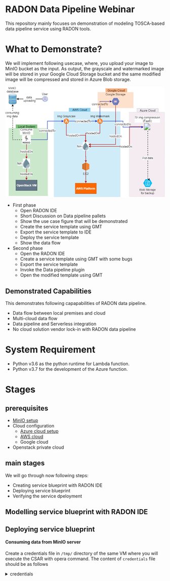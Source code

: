 # RADON Data Pipeline Webinar

This repository mainly focuses on demonstration of modeling TOSCA-based data pipeline service using RADON tools.

# What to Demonstrate?
We will implement following usecase, where, you upload your image to MinIO bucket as the input. As output, the grayscale and watermarked image will be stored in your Google Cloud Storage bucket and the same modified image will be compressed and stored in Azure Blob storage.

<img src="img/main-worklow.png">

*  First phase
    *  Open RADON IDE
    *  Short Discussion on Data pipeline pallets
    *  Show the use case figure that will be demonstrated
    *  Create the service template using GMT
    *  Export the service template to IDE
    *  Deploy the service template
    *  Show the data flow
*  Second phase
    *  Open the RADON IDE 
    *  Create a service template using GMT with some bugs
    *  Export the service template
    *  Invoke the Data pipeline plugin
    *  Open the modified template using GMT

## Demonstrated Capabilities
This demonstrates following capapabilities of RADON data pipeline.
* Data flow between local premises and cloud 
* Multi-cloud data flow
* Data pipeline and Serverless integration
* No cloud solution vendor lock-in with RADON data pipeline

# System Requirement
* Python v3.6 as the python runtime for Lambda function.
* Python v3.7 for the development of the Azure function.

# Stages

## prerequisites 
* [MinIO setup](local-sy-configuration/minio/minio.md)
* Cloud configuration 
    * [Azure cloud setup](cloud-configuration/azure)
    * [AWS cloud](cloud-configuration/aws)
    * Google cloud 
* Openstack private cloud

## main stages
We will go through now following steps:
* Creating service blueprint with RADON IDE
* Deploying service blueprint
* Verifying the service dpeloyment

## **Modelling** service blueprint with RADON IDE

## **Deploying** service blueprint
#### Consuming data from MinIO server
Create a credentials file in `/tmp/` directory of the same VM where you will execute the CSAR with opera command.
The content of `credentials` file should be as follows
<details>
      <summary>credentials</summary>

```
[default]
accessKey= MinIO username or the access key
secretKey= your MinIO password or the secret key
```
</details>



